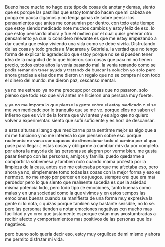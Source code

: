 Bueno hace mucho no hago este tipo de cosas de anotar y demas, siento que es porque las pastillas que estoy tomando hacen que mi cabeza se ponga en pausa digamos y no tenga ganas de sobre pensar los pensamientos que antes me consumian por dentro.
con todo este tiempo que estoy siendo medicado note muchos cambios y estoy feliz de eso. 
lo que estoy pensando ahora y fue el motivo por el cual quise generar otro pensamiento ya que lo considero relevante es que me estoy empezando a dar cuenta que estoy viviendo una vida como se debe vivirla. Disfrutando de las cosas y todo gracias a Macarena y Gabriela.
la verdad que no tengo forma de explicar lo agradecido que estoy porque no se si pueden tener idea de la magnitud de lo que hicieron.
son cosas que para mi no tienen precio, todos estos años la venia pasando mal. la venia remando como se podia remar sin tener ayuda y tratando de buscar la solucion yo solo pero ahora gracias a ellas dos me dieron un regalo que no se compra ni con todo el dinero del mundo. me dieron paz, descanso mental.

ya no me estreso, ya no me preocupo por cosas que no pasaron. solo pienso que todo eso que vivi antes me hicieron una persona muy fuerte.

y ya no me importa lo que piense la gente sobre si estoy medicado o si se me ven medicado por lo tranquilo que se me ve. porque ellos no saben el infierno que es vivir de la forma que vivi antes y es algo que no quiero volver a experimentar. siento que sufri suficiente y es hora de descansar.

a estas alturas si tengo que medicarme para sentirme mejor es algo que a mi me funciono y no me interesa lo que piensen sobre eso. porque realmente no van a ser capaces de dimensionar todo el camino por el que pase para llegar a estas cosas y obligarme a cambiar mi vida por completo. por ahora la mayoria de las personas se alegran por verme bien. me gusta pasar tiempo con las personas, amigos y familia. puedo quedarme a compartir la sobremesa y tambien noto cuando mama protesta por la limpieza de la casa, antes eso me estresaba porque me afectaba eso, pero ahora ya no, simplemente tomo todas las cosas con la mejor forma y eso es hermoso. no me enojo por perder en los juegos. siempre crei que era mal perdedor pero lo que siento que realmente sucedia es que la asiedad misma potencia todo, pero todo tipo de emociones, tanto buenas como malas y en una sociedad como la que vivimos y en estos tiempos las emociones buenas cuando se manifiesta de una forma muy expresiva la gente ni lo nota, o quizas porque tambien soy bastante sensible, no lo se.
pero las personas tienden a notar emociones negativas con mucho mas facilidad y yo creo que justamente es porque estan mas acostumbradas a recibir afecto y comportamientos mas positivos de las personas que los negativos.

pero bueno solo queria decir eso, estoy muy orgulloso de mi mismo y ahora me permito disfrutar mi vida.